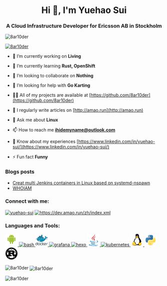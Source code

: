 <h1 align="center">Hi 👋, I'm Yuehao Sui</h1>
<h3 align="center">A Cloud Infrastructure Developer for Ericsson AB in Stockholm</h3>

<p align="left"> <img src="https://komarev.com/ghpvc/?username=8ar10der&label=Profile%20views&color=ea76da&style=flat" alt="8ar10der" /> </p>

<p align="left"> <a href="https://github.com/ryo-ma/github-profile-trophy"><img src="https://github-profile-trophy.vercel.app/?username=8ar10der" alt="8ar10der" /></a> </p>

- 🔭 I’m currently working on **Living**

- 🌱 I’m currently learning **Rust, OpenShift**

- 👯 I’m looking to collaborate on **Nothing**

- 🤝 I’m looking for help with **Go Karting**

- 👨‍💻 All of my projects are available at [https://github.com/8ar10der](https://github.com/8ar10der)

- 📝 I regularly write articles on [http://amao.run](http://amao.run)

- 💬 Ask me about **Linux**

- 📫 How to reach me **ihidemyname@outlook.com**

- 📄 Know about my experiences [https://www.linkedin.com/in/yuehao-sui/](https://www.linkedin.com/in/yuehao-sui/)

- ⚡ Fun fact **Funny**

### Blogs posts
<!-- BLOG-POST-LIST:START -->
- [Creat multi Jenkins containers in Linux based on systemd-nspawn](https://dev.amao.run/en/posts/systemd-nspwan/)
- [WHOIAM](https://dev.amao.run/en/about/)
<!-- BLOG-POST-LIST:END -->

<h3 align="left">Connect with me:</h3>
<p align="left">
<a href="https://linkedin.com/in/yuehao-sui" target="blank"><img align="center" src="https://raw.githubusercontent.com/rahuldkjain/github-profile-readme-generator/master/src/images/icons/Social/linked-in-alt.svg" alt="yuehao-sui" height="30" width="40" /></a>
<a href="/https://dev.amao.run/zh/index.xml" target="blank"><img align="center" src="https://raw.githubusercontent.com/rahuldkjain/github-profile-readme-generator/master/src/images/icons/Social/rss.svg" alt="https://dev.amao.run/zh/index.xml" height="30" width="40" /></a>
</p>

<h3 align="left">Languages and Tools:</h3>
<p align="left"> <a href="https://developer.android.com" target="_blank" rel="noreferrer"> <img src="https://raw.githubusercontent.com/devicons/devicon/master/icons/android/android-original-wordmark.svg" alt="android" width="40" height="40"/> </a> <a href="https://www.gnu.org/software/bash/" target="_blank" rel="noreferrer"> <img src="https://www.vectorlogo.zone/logos/gnu_bash/gnu_bash-icon.svg" alt="bash" width="40" height="40"/> </a> <a href="https://www.docker.com/" target="_blank" rel="noreferrer"> <img src="https://raw.githubusercontent.com/devicons/devicon/master/icons/docker/docker-original-wordmark.svg" alt="docker" width="40" height="40"/> </a> <a href="https://grafana.com" target="_blank" rel="noreferrer"> <img src="https://www.vectorlogo.zone/logos/grafana/grafana-icon.svg" alt="grafana" width="40" height="40"/> </a> <a href="hexo.io/" target="_blank" rel="noreferrer"> <img src="https://www.vectorlogo.zone/logos/hexoio/hexoio-icon.svg" alt="hexo" width="40" height="40"/> </a> <a href="https://www.java.com" target="_blank" rel="noreferrer"> <img src="https://raw.githubusercontent.com/devicons/devicon/master/icons/java/java-original.svg" alt="java" width="40" height="40"/> </a> <a href="https://kubernetes.io" target="_blank" rel="noreferrer"> <img src="https://www.vectorlogo.zone/logos/kubernetes/kubernetes-icon.svg" alt="kubernetes" width="40" height="40"/> </a> <a href="https://www.linux.org/" target="_blank" rel="noreferrer"> <img src="https://raw.githubusercontent.com/devicons/devicon/master/icons/linux/linux-original.svg" alt="linux" width="40" height="40"/> </a> <a href="https://www.python.org" target="_blank" rel="noreferrer"> <img src="https://raw.githubusercontent.com/devicons/devicon/master/icons/python/python-original.svg" alt="python" width="40" height="40"/> </a> <a href="https://www.rust-lang.org" target="_blank" rel="noreferrer"> <img src="https://raw.githubusercontent.com/devicons/devicon/master/icons/rust/rust-plain.svg" alt="rust" width="40" height="40"/> </a> </p>

<p><img align="left" src="https://github-readme-stats.vercel.app/api/top-langs?username=8ar10der&show_icons=true&theme=onedark&locale=en&layout=compact" alt="8ar10der" /></p>

<p>&nbsp;<img align="center" src="https://github-readme-stats.vercel.app/api?username=8ar10der&show_icons=true&theme=onedark&locale=en" alt="8ar10der" /></p>

<p><img align="center" src="https://github-readme-streak-stats.herokuapp.com/?user=8ar10der&theme=dark" alt="8ar10der" /></p>
